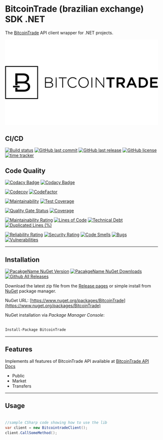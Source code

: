 # BitcoinTrade (brazilian exchange) SDK .NET

The [BitcoinTrade](https://bitcointrade.com.br) API client wrapper for .NET projects.

![Bitcointrade](https://raw.githubusercontent.com/guibranco/bitcointrade-sdk-dotnet/master/logo.png)

## CI/CD

[![Build status](https://ci.appveyor.com/api/projects/status/dekoywhywve3258w?svg=true)](https://ci.appveyor.com/project/guibranco/bitcointrade-sdk-dotnet)
[![GitHub last commit](https://img.shields.io/github/last-commit/guibranco/bitcointrade-sdk-dotnet)](https://github.com/guibranco/bitcointrade-sdk-dotnet)
[![GitHub last release](https://img.shields.io/github/release-date/guibranco/bitcointrade-sdk-dotnet.svg?style=flat)](https://github.com/guibranco/bitcointrade-sdk-dotnet)
[![GitHub license](https://img.shields.io/github/license/guibranco/bitcointrade-sdk-dotnet)](https://github.com/guibranco/bitcointrade-sdk-dotnet)
[![time tracker](https://wakatime.com/badge/github/guibranco/bitcointrade-sdk-dotnet.svg)](https://wakatime.com/badge/github/guibranco/bitcointrade-sdk-dotnet)

## Code Quality

[![Codacy Badge](https://app.codacy.com/project/badge/Grade/8bac161fe4584176bf8f681639c27ae9)](https://www.codacy.com/gh/guibranco/bitcointrade-sdk-dotnet/dashboard?utm_source=github.com&amp;utm_medium=referral&amp;utm_content=guibranco/bitcointrade-sdk-dotnet&amp;utm_campaign=Badge_Grade)
[![Codacy Badge](https://app.codacy.com/project/badge/Coverage/8bac161fe4584176bf8f681639c27ae9)](https://www.codacy.com/gh/guibranco/bitcointrade-sdk-dotnet/dashboard?utm_source=github.com&utm_medium=referral&utm_content=guibranco/bitcointrade-sdk-dotnet&utm_campaign=Badge_Coverage)

[![Codecov](https://codecov.io/gh/guibranco/bitcointrade-sdk-dotnet/branch/master/graph/badge.svg)](https://codecov.io/gh/guibranco/bitcointrade-sdk-dotnet)
[![CodeFactor](https://www.codefactor.io/repository/github/guibranco/bitcointrade-sdk-dotnet/badge)](https://www.codefactor.io/repository/github/guibranco/bitcointrade-sdk-dotnet)

[![Maintainability](https://api.codeclimate.com/v1/badges/9608176406607e244eed/maintainability)](https://codeclimate.com/github/guibranco/bitcointrade-sdk-dotnet/maintainability)
[![Test Coverage](https://api.codeclimate.com/v1/badges/9608176406607e244eed/test_coverage)](https://codeclimate.com/github/guibranco/bitcointrade-sdk-dotnet/test_coverage)

[![Quality Gate Status](https://sonarcloud.io/api/project_badges/measure?project=guibranco_bitcointrade-sdk-dotnet&metric=alert_status)](https://sonarcloud.io/dashboard?id=guibranco_bitcointrade-sdk-dotnet)
[![Coverage](https://sonarcloud.io/api/project_badges/measure?project=guibranco_bitcointrade-sdk-dotnet&metric=coverage)](https://sonarcloud.io/dashboard?id=guibranco_bitcointrade-sdk-dotnet)

[![Maintainability Rating](https://sonarcloud.io/api/project_badges/measure?project=guibranco_bitcointrade-sdk-dotnet&metric=sqale_rating)](https://sonarcloud.io/dashboard?id=guibranco_bitcointrade-sdk-dotnet)
[![Lines of Code](https://sonarcloud.io/api/project_badges/measure?project=guibranco_bitcointrade-sdk-dotnet&metric=ncloc)](https://sonarcloud.io/dashboard?id=guibranco_bitcointrade-sdk-dotnet)
[![Technical Debt](https://sonarcloud.io/api/project_badges/measure?project=guibranco_bitcointrade-sdk-dotnet&metric=sqale_index)](https://sonarcloud.io/dashboard?id=guibranco_bitcointrade-sdk-dotnet)
[![Duplicated Lines (%)](https://sonarcloud.io/api/project_badges/measure?project=guibranco_bitcointrade-sdk-dotnet&metric=duplicated_lines_density)](https://sonarcloud.io/dashboard?id=guibranco_bitcointrade-sdk-dotnet)

[![Reliability Rating](https://sonarcloud.io/api/project_badges/measure?project=guibranco_bitcointrade-sdk-dotnet&metric=reliability_rating)](https://sonarcloud.io/dashboard?id=guibranco_bitcointrade-sdk-dotnet)
[![Security Rating](https://sonarcloud.io/api/project_badges/measure?project=guibranco_bitcointrade-sdk-dotnet&metric=security_rating)](https://sonarcloud.io/dashboard?id=guibranco_bitcointrade-sdk-dotnet)
[![Code Smells](https://sonarcloud.io/api/project_badges/measure?project=guibranco_bitcointrade-sdk-dotnet&metric=code_smells)](https://sonarcloud.io/dashboard?id=guibranco_bitcointrade-sdk-dotnet)
[![Bugs](https://sonarcloud.io/api/project_badges/measure?project=guibranco_bitcointrade-sdk-dotnet&metric=bugs)](https://sonarcloud.io/dashboard?id=guibranco_bitcointrade-sdk-dotnet)
[![Vulnerabilities](https://sonarcloud.io/api/project_badges/measure?project=guibranco_bitcointrade-sdk-dotnet&metric=vulnerabilities)](https://sonarcloud.io/dashboard?id=guibranco_bitcointrade-sdk-dotnet)

---

## Installation

[![PacakgeName NuGet Version](https://img.shields.io/nuget/v/BitcoinTrade.svg?style=flat)](https://www.nuget.org/packages/BitcoinTrade/)
[![PacakgeName NuGet Downloads](https://img.shields.io/nuget/dt/BitcoinTrade.svg?style=flat)](https://www.nuget.org/packages/BitcoinTrade/)
[![Github All Releases](https://img.shields.io/github/downloads/guibranco/bitcointrade-sdk-dotnet/total.svg?style=flat)](https://github.com/guibranco/bitcointrade-sdk-dotnet)

Download the latest zip file from the [Release pages](https://github.com/guibranco/bitcointrade-sdk-dotnet/releases) or simple install from [NuGet](https://www.nuget.org/packages/BitcoinTrade) package manager.

NuGet URL: [https://www.nuget.org/packages/BitcoinTrade](https://www.nuget.org/packages/BitcoinTrade)

NuGet installation via *Package Manager Console*:

```ps

Install-Package BitcoinTrade

```

---

## Features

Implements all features of BitcoinTrade API available at [BitcoinTrade API Docs](https://apidocs.bitcointrade.com.br/)

- Public
- Market
- Transfers

---

## Usage

```cs

//sample CSharp code showing how to use the lib
var client = new BitcointradeClient();
client.CallSomeMethod();

```
